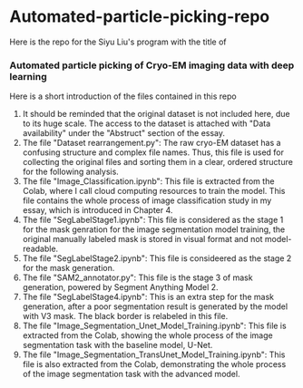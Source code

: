 # Automated-particle-picking-repo

Here is the repo for the Siyu Liu's program with the title of 

### Automated particle picking of Cryo-EM imaging data with deep learning

Here is a short introduction of the files contained in this repo

1. It should be reminded that the original dataset is not included here, due to its huge scale. The access to the dataset is attached with "Data availability" under the "Abstruct" section of the essay.
2. The file "Dataset rearrangement.py": The raw cryo-EM dataset has a confusing structure and complex file names. Thus, this file is used for collecting the original files and sorting them in a clear, ordered structure for the following analysis.
3. The file "Image_Classification.ipynb": This file is extracted from the Colab, where I call cloud computing resources to train the model. This file contains the whole process of image classification study in my essay, which is introduced in Chapter 4.
4. The file "SegLabelStage1.ipynb": This file is considered as the stage 1 for the mask genration for the image segmentation model training, the original manually labeled mask is stored in visual format and not model-readable.
5. The file "SegLabelStage2.ipynb": This file is consideered as the stage 2 for the mask generation.
6. The file "SAM2_annotator.py": This file is the stage 3 of mask generation, powered by Segment Anything Model 2.
7. The file "SegLabelStage4.ipynb": This is an extra step for the mask generation, after a poor segmentation result is generated by the model with V3 mask. The black border is relabeled in this file.
8. The file "Image_Segmentation_Unet_Model_Training.ipynb": This file is extracted from the Colab, showing the whole process of the image segmentation task with the baseline model, U-Net.
9. The file "Image_Segmentation_TransUnet_Model_Training.ipynb": This file is also extracted from the Colab, demonstrating the whole process of the image segmentation task with the advanced model.
